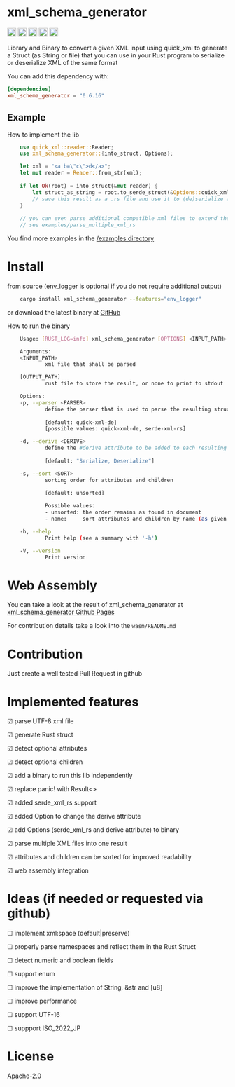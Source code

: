 # xml_schema_generator

[<img alt="github" src="https://img.shields.io/badge/github-thomblin/xml_schema_generator-8da0cb?style=for-the-badge&labelColor=555555&logo=github" height="20">](https://github.com/thomblin/xml_schema_generator)
[<img alt="crates.io" src="https://img.shields.io/crates/v/xml_schema_generator?style=for-the-badge&color=fc8d62&logo=rust" height="20">](https://crates.io/crates/xml_schema_generator)
[<img alt="docs.rs" src="https://img.shields.io/docsrs/xml_schema_generator?logo=docs.rs&labelColor=555555" height="20">](https://docs.rs/xml_schema_generator)
[<img alt="build status" src="https://img.shields.io/github/actions/workflow/status/Thomblin/xml_schema_generator/general.yml?branch=main&style=for-the-badge" height="20">](https://github.com/thomblin/xml_schema_generator/actions?query=branch%3Amain)
[<img alt="audit status" src="https://img.shields.io/github/actions/workflow/status/Thomblin/xml_schema_generator/audit.yml?branch=main&style=for-the-badge&label=audit" height="20">](https://github.com/thomblin/xml_schema_generator/actions?query=branch%3Amain)


Library and Binary to convert a given XML input using quick_xml to generate a Struct (as String or file) that you can use in your Rust program to serialize or deserialize XML of the same format

You can add this dependency with:

```toml
[dependencies]
xml_schema_generator = "0.6.16"
```

## Example

How to implement the lib
```rust
    use quick_xml::reader::Reader;
    use xml_schema_generator::{into_struct, Options};

    let xml = "<a b=\"c\">d</a>";
    let mut reader = Reader::from_str(xml);
    
    if let Ok(root) = into_struct(&mut reader) {
        let struct_as_string = root.to_serde_struct(&Options::quick_xml_de());
        // save this result as a .rs file and use it to (de)serialize an XML document with quick_xml::de::from_str(xml)
    }
        
    // you can even parse additional compatible xml files to extend the structure to match those files as well
    // see examples/parse_multiple_xml_rs
```

You find more examples in the [/examples directory](https://github.com/Thomblin/xml_schema_generator/tree/main/examples)

# Install

from source (env_logger is optional if you do not require additional output)

```bash
    cargo install xml_schema_generator --features="env_logger"
```

or download the latest binary at [GitHub](https://github.com/Thomblin/xml_schema_generator/releases)

How to run the binary
```bash
    Usage: [RUST_LOG=info] xml_schema_generator [OPTIONS] <INPUT_PATH> [OUTPUT_PATH]

    Arguments:
    <INPUT_PATH>
            xml file that shall be parsed

    [OUTPUT_PATH]
            rust file to store the result, or none to print to stdout

    Options:
    -p, --parser <PARSER>
            define the parser that is used to parse the resulting struct
            
            [default: quick-xml-de]
            [possible values: quick-xml-de, serde-xml-rs]

    -d, --derive <DERIVE>
            define the #derive attribute to be added to each resulting struct
            
            [default: "Serialize, Deserialize"]

    -s, --sort <SORT>
            sorting order for attributes and children
            
            [default: unsorted]

            Possible values:
            - unsorted: the order remains as found in document
            - name:     sort attributes and children by name (as given in XML). attributes and children are not merged

    -h, --help
            Print help (see a summary with '-h')

    -V, --version
            Print version
```
# Web Assembly

You can take a look at the result of xml_schema_generator at [xml_schema_generator Github Pages](https://thomblin.github.io/xml_schema_generator/)

For contribution details take a look into the `wasm/README.md`

# Contribution

Just create a well tested Pull Request in github

# Implemented features
 
☑ parse UTF-8 xml file
 
☑ generate Rust struct
 
☑ detect optional attributes
 
☑ detect optional children

☑ add a binary to run this lib independently

☑ replace panic! with Result<>

☑ added serde_xml_rs support

☑ added Option to change the derive attribute

☑ add Options (serde_xml_rs and derive attribute) to binary
 
☑ parse multiple XML files into one result

☑ attributes and children can be sorted for improved readability

☑ web assembly integration

# Ideas (if needed or requested via github)
 
☐ implement xml:space (default|preserve)

☐ properly parse namespaces and reflect them in the Rust Struct

☐ detect numeric and boolean fields

☐ support enum
 
☐ improve the implementation of String, &str and \[u8\]
 
☐ improve performance
   
☐ support UTF-16
 
☐ suppport ISO_2022_JP

# License
Apache-2.0
